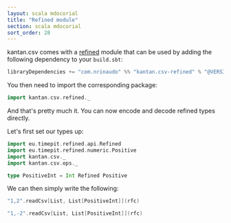 ```yaml
---
layout: scala mdocorial
title: "Refined module"
section: scala mdocorial
sort_order: 28
---
```

kantan.csv comes with a [refined](https://github.com/fthomas/refined) module that can be used
by adding the following dependency to your `build.sbt`:

```scala
libraryDependencies += "com.nrinaudo" %% "kantan.csv-refined" % "@VERSION@"
```

You then need to import the corresponding package:

```scala mdoc:silent
import kantan.csv.refined._
```

And that's pretty much it. You can now encode and decode refined types directly.

Let's first set our types up:

```scala mdoc:silent
import eu.timepit.refined.api.Refined
import eu.timepit.refined.numeric.Positive
import kantan.csv._
import kantan.csv.ops._

type PositiveInt = Int Refined Positive
```

We can then simply write the following:

```scala mdoc
"1,2".readCsv[List, List[PositiveInt]](rfc)

"1,-2".readCsv[List, List[PositiveInt]](rfc)
```
